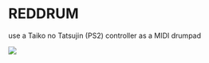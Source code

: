 # REDDRUM
use a Taiko no Tatsujin (PS2) controller as a MIDI drumpad

<img src="res/Don.png"></img>
